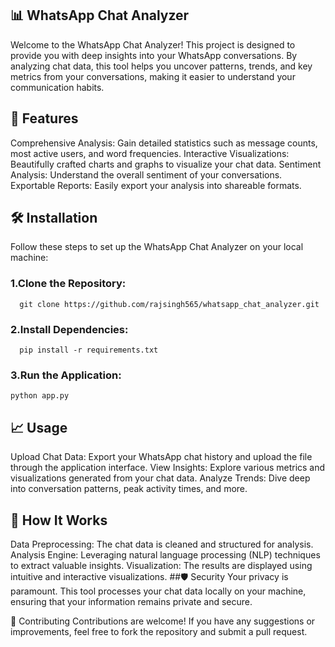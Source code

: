 ## 📊 WhatsApp Chat Analyzer
Welcome to the WhatsApp Chat Analyzer! This project is designed to provide you with deep insights into your WhatsApp conversations. By analyzing chat data, this tool helps you uncover patterns, trends, and key metrics from your conversations, making it easier to understand your communication habits.

## 🚀 Features
Comprehensive Analysis: Gain detailed statistics such as message counts, most active users, and word frequencies.
Interactive Visualizations: Beautifully crafted charts and graphs to visualize your chat data.
Sentiment Analysis: Understand the overall sentiment of your conversations.
Exportable Reports: Easily export your analysis into shareable formats.

## 🛠️ Installation
Follow these steps to set up the WhatsApp Chat Analyzer on your local machine:

### 1.Clone the Repository:
```
  git clone https://github.com/rajsingh565/whatsapp_chat_analyzer.git
```

### 2.Install Dependencies:
```
  pip install -r requirements.txt
```

### 3.Run the Application:
  ```
python app.py
```

## 📈 Usage
Upload Chat Data: Export your WhatsApp chat history and upload the file through the application interface.
View Insights: Explore various metrics and visualizations generated from your chat data.
Analyze Trends: Dive deep into conversation patterns, peak activity times, and more.
## 🧠 How It Works
Data Preprocessing: The chat data is cleaned and structured for analysis.
Analysis Engine: Leveraging natural language processing (NLP) techniques to extract valuable insights.
Visualization: The results are displayed using intuitive and interactive visualizations.
##🛡️ Security
Your privacy is paramount. This tool processes your chat data locally on your machine, ensuring that your information remains private and secure.

🤝 Contributing
Contributions are welcome! If you have any suggestions or improvements, feel free to fork the repository and submit a pull request.

